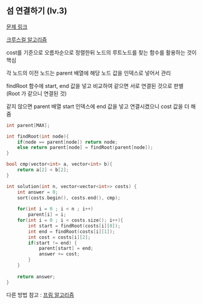 ## 섬 연결하기 (lv.3)

[문제 링크](https://programmers.co.kr/learn/courses/30/lessons/42861)

[크루스컬 알고리즘](https://www.geeksforgeeks.org/kruskals-minimum-spanning-tree-using-stl-in-c/)

cost를 기준으로 오름차순으로 정렬한뒤 노드의 루트노드를 찾는 함수를 활용하는 것이 핵심

각 노드의 이전 노드는 parent 배열에 해당 노드 값을 인덱스로 넣어서 관리

findRoot 함수에 start, end 값을 넣고 비교하여 같으면 서로 연결된 것으로 판별 (Root 가 같으니 연결된 것)

같지 않으면 parent 배열 start 인덱스에 end 값을 넣고 연결시켰으니 cost 값을 더 해줌

```c++
int parent[MAX];

int findRoot(int node){
    if(node == parent[node]) return node;
    else return parent[node] = findRoot(parent[node]);
}

bool cmp(vector<int> a, vector<int> b){
    return a[2] < b[2];
}

int solution(int n, vector<vector<int>> costs) {
    int answer = 0;        
    sort(costs.begin(), costs.end(), cmp);
    
    for(int i = 0 ; i < n ; i++)
        parent[i] = i;
    for(int i = 0 ; i < costs.size(); i++){
        int start = findRoot(costs[i][0]);
        int end = findRoot(costs[i][1]);
        int cost = costs[i][2];
        if(start != end) {
            parent[start] = end;
            answer += cost;
        }
    }
    
    return answer;
}

```

다른 방법 참고 : [프림 알고리즘](https://www.geeksforgeeks.org/prims-minimum-spanning-tree-mst-greedy-algo-5/)

